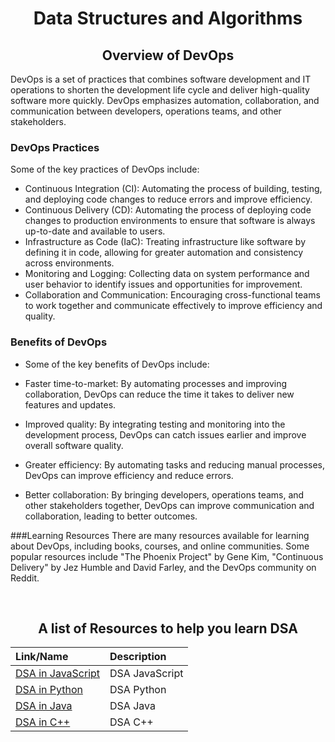 # <div align="center"> Data Structures and Algorithms </div>

## <div align="center" >Overview of DevOps</div>

DevOps is a set of practices that combines software development and IT operations to shorten the development life cycle and deliver high-quality software more quickly. DevOps emphasizes automation, collaboration, and communication between developers, operations teams, and other stakeholders.

### DevOps Practices
Some of the key practices of DevOps include:

- Continuous Integration (CI): Automating the process of building, testing, and deploying code changes to reduce errors and improve efficiency.
- Continuous Delivery (CD): Automating the process of deploying code changes to production environments to ensure that software is always up-to-date and available to users.
- Infrastructure as Code (IaC): Treating infrastructure like software by defining it in code, allowing for greater automation and consistency across environments.
- Monitoring and Logging: Collecting data on system performance and user behavior to identify issues and opportunities for improvement.
- Collaboration and Communication: Encouraging cross-functional teams to work together and communicate effectively to improve efficiency and quality.

### Benefits of DevOps
- Some of the key benefits of DevOps include:

- Faster time-to-market: By automating processes and improving collaboration, DevOps can reduce the time it takes to deliver new features and updates.
- Improved quality: By integrating testing and monitoring into the development process, DevOps can catch issues earlier and improve overall software quality.
- Greater efficiency: By automating tasks and reducing manual processes, DevOps can improve efficiency and reduce errors.
- Better collaboration: By bringing developers, operations teams, and other stakeholders together, DevOps can improve communication and collaboration, leading to better outcomes.

###Learning Resources
There are many resources available for learning about DevOps, including books, courses, and online communities. Some popular resources include "The Phoenix Project" by Gene Kim, "Continuous Delivery" by Jez Humble and David Farley, and the DevOps community on Reddit.

<br/>

## <div align="center">A list of Resources to help you learn DSA</div>

<div align="center">

| Link/Name                                      | Description                           |
|:----------------------------------------------|:-------------------------------------|
|[DSA in JavaScript](https://www.youtube.com/playlist?list=PL8p2I9GklV47TMMnPzqnkCtSOS3ebr4O7) |DSA JavaScript|
|[DSA in Python](https://www.youtube.com/playlist?list=PLrk5tgtnMN6TYBW0-U4YhIRyYEVpqVEnJ) |DSA Python|
|[DSA in Java](https://www.youtube.com/playlist?list=PLrk5tgtnMN6StFV60jlQ9W-RXyHppbp8G) |DSA Java|
|[DSA in C++](https://mega.nz/folder/ONsWyahD#dfbmeo82H5mUqwqYpRE7-Q) |DSA C++|

</div>
